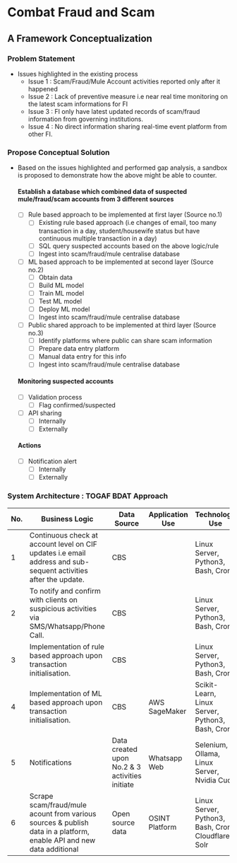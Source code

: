 # Combat Fraud and Scam
## A Framework Conceptualization
### Problem Statement
- Issues highlighted in the existing process
    - Issue 1 : Scam/Fraud/Mule Account activities reported only after it happened
    - Issue 2 : Lack of preventive measure i.e near real time monitoring on the latest scam informations for FI
    - Issue 3 : FI only have latest updated records of scam/fraud information from governing institutions. 
    - Issue 4 : No direct information sharing real-time event platform from other FI. 
### Propose Conceptual Solution
- Based on the issues highlighted and performed gap analysis, a sandbox is proposed to demonstrate how the above might be able to counter.
  #### Establish a database which combined data of suspected mule/fraud/scam accounts from 3 different sources
    - [ ] Rule based approach to be implemented at first layer (Source no.1)
        - [ ] Existing rule based approach (i.e changes of email, too many transaction in a day, student/housewife status but have continuous multiple transaction in a day)
        - [ ] SQL query suspected accounts based on the above logic/rule
        - [ ] Ingest into scam/fraud/mule centralise database
    - [ ] ML based approach to be implemented at second layer (Source no.2)
        - [ ] Obtain data
        - [ ] Build ML model
        - [ ] Train ML model
        - [ ] Test ML model
        - [ ] Deploy ML model
        - [ ] Ingest into scam/fraud/mule centralise database
    - [ ] Public shared approach to be implemented at third layer (Source no.3)
        - [ ] Identify platforms where public can share scam information
        - [ ] Prepare data entry platform
        - [ ] Manual data entry for this info
        - [ ] Ingest into scam/fraud/mule centralise database
  #### Monitoring suspected accounts
     - [ ] Validation process
         - [ ] Flag confirmed/suspected 
     - [ ] API sharing
         - [ ] Internally
         - [ ] Externally 
  #### Actions        
     - [ ] Notification alert
        - [ ] Internally
        - [ ] Externally 
                
### System Architecture : TOGAF BDAT Approach

| No. |Business Logic| Data Source | Application Use | Technology Use  |
--|------------|-------------|-----------------|-----------------|
|1|Continuous check at account level on CIF updates i.e email address and sub-sequent activities after the update.| CBS | | Linux Server, Python3, Bash, Cron |
|2|To notify and confirm with clients on suspicious activities via SMS/Whatsapp/Phone Call.|CBS| | Linux Server, Python3, Bash, Cron |
|3|Implementation of rule based approach upon transaction initialisation. | CBS| | Linux Server, Python3, Bash, Cron|
|4|Implementation of ML based approach upon transaction initialisation. | CBS| AWS SageMaker  | Scikit-Learn, Linux Server, Python3, Bash, Cron |
|5|Notifications | Data created upon No.2 & 3 activities initiate | Whatsapp Web| Selenium, Ollama, Linux Server, Nvidia Cuda |
|6|Scrape scam/fraud/mule acount from various sources & publish data in a platform, enable API and new data additional | Open source data| OSINT Platform | Linux Server, Python3, Bash, Cron, Cloudflare, Solr|
